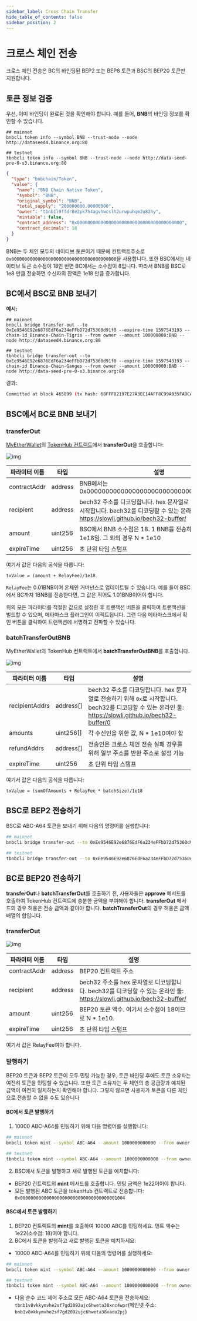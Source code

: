 ```yaml
---
sidebar_label: Cross Chain Transfer
hide_table_of_contents: false
sidebar_position: 2
---
```


# 크로스 체인 전송

크로스 체인 전송은 BC의 바인딩된 BEP2 또는 BEP8 토큰과 BSC의 BEP20 토큰만 지원합니다.

## 토큰 정보 검증

우선, 이미 바인딩이 완료된 것을 확인해야 합니다. 예를 들어, **BNB**의 바인딩 정보를 확인할 수 있습니다.

```shell
## mainnet
bnbcli token info --symbol BNB --trust-node --node http://dataseed4.binance.org:80

## testnet
tbnbcli token info --symbol BNB --trust-node --node http://data-seed-pre-0-s3.binance.org:80 
```

```json
{
  "type": "bnbchain/Token",
  "value": {
    "name": "BNB Chain Native Token",
    "symbol": "BNB",
    "original_symbol": "BNB",
    "total_supply": "200000000.00000000",
    "owner": "tbnb1l9ffdr8e2pk7h4agvhwcslh2urwpuhqm2u82hy",
    "mintable": false,
    "contract_address": "0x0000000000000000000000000000000000000000",
    "contract_decimals": 18
  }
}
```

BNB는 두 체인 모두의 네이티브 토큰이기 때문에 컨트랙트주소로 `0x0000000000000000000000000000000000000000`을 사용합니다. 또한 BSC에서는 네이티브 토큰 소수점이 18인 반면 BC에서는 소수점이 8입니다. 따라서 BNB를 BSC로 1e8 만큼 전송하면 수신자의 잔액은 1e18 만큼 증가합니다.


## BC에서 BSC로 BNB 보내기

**예시:**

```shell
## mainnet
bnbcli bridge transfer-out --to 0xEe9546E92e6876EdF6a234eFFbD72d75360d91f0 --expire-time 1597543193 --chain-id Binance-Chain-Tigris --from owner --amount 100000000:BNB --node http://dataseed4.binance.org:80

## testnet
tbnbcli bridge transfer-out --to 0xEe9546E92e6876EdF6a234eFFbD72d75360d91f0 --expire-time 1597543193 --chain-id Binance-Chain-Ganges --from owner --amount 100000000:BNB --node http://data-seed-pre-0-s3.binance.org:80
```

결과:

```bash
Committed at block 465899 (tx hash: 68FFF82197E27A3EC14AFF8C99A035FA9CA7120312AA55E98D11DFC0F8D9F3B9, response: {Code:0 Data:[] Log:Msg 0:  Info: GasWanted:0 GasUsed:0 Events:[{Type: Attributes:[{Key:[84 114 97 110 115 102 101 114 79 117 116 83 101 113 117 101 110 99 101] Value:[49 49] XXX_NoUnkeyedLiteral:{} XXX_unrecognized:[] XXX_sizecache:0} {Key:[69 120 112 105 114 101 84 105 109 101] Value:[49 53 57 55 53 52 51 49 57 51] XXX_NoUnkeyedLiteral:{} XXX_unrecognized:[] XXX_sizecache:0} {Key:[97 99 116 105 111 110] Value:[99 114 111 115 115 84 114 97 110 115 102 101 114 79 117 116] XXX_NoUnkeyedLiteral:{} XXX_unrecognized:[] XXX_sizecache:0}] XXX_NoUnkeyedLiteral:{} XXX_unrecognized:[] XXX_sizecache:0}] Codespace: XXX_NoUnkeyedLiteral:{} XXX_unrecognized:[] XXX_sizecache:0})
```

## BSC에서 BC로 BNB 보내기

### transferOut

[MyEtherWallet](https://www.myetherwallet.com/)의 [TokenHub 컨트랙트](https://raw.githubusercontent.com/bnb-chain/bsc-genesis-contract/master/abi/tokenhub.abi)에서 **transferOut**을 호출합니다:

![img](https://lh3.googleusercontent.com/q8-nnt12h8gvYyMe6iwLalwzY-1jHfQ11BsSyIz3qkQPCjp_-D-dIzPxZ-HuMJngCxTs7pt65-zSUIYImpsoO8bJ_QC_pyfPMu_2O7Lh65uDvVXrkhKqOakI070vKuEK3UNnlk8m)



| 파라미터 이름 | 타입    | 설명                                                  |
| -------------- | ------- | ------------------------------------------------------------ |
| contractAddr   | address | BNB에서는 0x0000000000000000000000000000000000000000 |
| recipient      | address | bech32 주소를 디코딩합니다. hex 문자열로 전송하기 위해 `0x`로 시작합니다. bech32를 디코딩할 수 있는 온라인 툴: https://slowli.github.io/bech32-buffer/ |
| amount         | uint256 | BSC에서 BNB 소수점은 18. 1 BNB를 전송하고 싶은 경우, 값은 1e18임. 그 외의 경우 N * 1e10 |
| expireTime     | uint256 | 초 단위 타임 스탬프                             |

여기서 값은 다음의 공식을 따릅니다:

```
txValue = (amount + RelayFee)/1e18
```

`RelayFee`는 0.01BNB이며 온체인 거버넌스로 업데이트될 수 있습니다. 예를 들어 BSC에서 BC까지 1BNB를 전송한다면, 그 값은 적어도 1.01BNB이어야 합니다.

위의 모든 파라미터를 적절한 값으로 설정한 후 트랜잭션 버튼을 클릭하여 트랜잭션을 빌드할 수 있으며, 메타마스크 플러그인이 이젝트됩니다. 그런 다음 메타마스크에서 확인 버튼을 클릭하여 트랜잭션에 서명하고 전파할 수 있습니다.


### batchTransferOutBNB

MyEtherWallet의 TokenHub 컨트랙트에서 **batchTransferOutBNB**를 호출합니다.

![img](https://github.com/bnb-chain/docs-site/raw/master/docs/assets/batchTransferOutBNB.png)

| 파라미터 이름  | 타입      | 설명                                                  |
| -------------- | --------- | ------------------------------------------------------------ |
| recipientAddrs | address[] | bech32 주소를 디코딩합니다. hex 문자열로 전송하기 위해 `0x`로 시작합니다. bech32를 디코딩할 수 있는 온라인 툴: https://slowli.github.io/bech32-buffer/0 |
| amounts        | uint256[] | 각 수신인을 위한 값, N * 1e10여야 함              |
| refundAddrs    | address[] | 전송인은 크로스 체인 전송 실패 경우를 위해 일부 주소를 반환 주소로 설정 가능 |
| expireTime     | uint256   | 초 단위 타임 스탬프                               |


여기서 값은 다음의 공식을 따릅니다:

```
txValue = (sumOfAmounts + RelayFee * batchSize)/1e18
```

## BSC로 BEP2 전송하기
BSC로 ABC-A64 토큰을 보내기 위해 다음의 명령어를 실행합니다:
```bash
## mainnet
bnbcli bridge transfer-out --to 0xEe9546E92e6876EdF6a234eFFbD72d75360d91f0 --expire-time 1597543193 --chain-id Binance-Chain-Tigris --from owner --amount 10000000000:ABC-A64 --node http://dataseed4.binance.org:80

## testnet
tbnbcli bridge transfer-out --to 0xEe9546E92e6876EdF6a234eFFbD72d75360d91f0 --expire-time 1597543193 --chain-id Binance-Chain-Ganges --from owner --amount 10000000000:ABC-A64 --node http://data-seed-pre-0-s3.binance.org:80
```
## BC로 BEP20 전송하기
**transferOut**나 **batchTransferOut**를 호출하기 전, 사용자들은 **approve** 메서드를 호출하여 TokenHub 컨트랙트에 충분한 금액을 부여해야 합니다. **transferOut** 메서드의 경우 허용은 전송 금액과 같아야 합니다. **batchTransferOut**의 경우 허용은 금액 배열의 합입니다.

### transferOut

![img](https://lh3.googleusercontent.com/q8-nnt12h8gvYyMe6iwLalwzY-1jHfQ11BsSyIz3qkQPCjp_-D-dIzPxZ-HuMJngCxTs7pt65-zSUIYImpsoO8bJ_QC_pyfPMu_2O7Lh65uDvVXrkhKqOakI070vKuEK3UNnlk8m)

| 파라미터 이름  | 타입      | 설명                                                  |
| ------------   | ------- | ------------------------------------------------------------ |
| contractAddr   | address | BEP20 컨트랙트 주소                                      |
| recipient      | address | bech32 주소를 hex 문자열로 디코딩합니다. bech32를 디코딩할 수 있는 온라인 툴: https://slowli.github.io/bech32-buffer/ |
| amount         | uint256 | BEP20 토큰 액수. 여기서 소수점이 18이므로 N * 1e10. |
| expireTime     | uint256 | 초 단위 타임 스탬프                                  |

여기서 값은 RelayFee여야 합니다.

### 발행하기

BEP20 토큰과 BEP2 토큰이 모두 민팅 가능한 경우, 토큰 바인딩 후에도 토큰 소유자는 여전히 토큰을 민팅할 수 있습니다. 또한 토큰 소유자는 두 체인의 총 공급량과 예치된 금액이 여전히 일치하는지 확인해야 합니다. 그렇지 않으면 사용자가 토큰을 다른 체인으로 전송할 수 없을 수도 있습니다

#### BC에서 토큰 발행하기

1. 10000 ABC-A64를 민팅하기 위해 다음 명령어를 실행합니다:
```bash
## mainnet
bnbcli token mint --symbol ABC-A64 --amount 1000000000000 --from owner --chain-id Binance-Chain-Tigris --node http://dataseed4.binance.org:80

## testnet
tbnbcli token mint --symbol ABC-A64 --amount 1000000000000 --from owner --chain-id Binance-Chain-Ganges --node http://data-seed-pre-0-s3.binance.org:80
```

2. BSC에서 토큰을 발행하고 새로 발행된 토큰을 예치합니다:
* BEP20 컨트랙트의 **mint** 메서드를 호출합니다. 민팅 금액은 1e22이어야 합니다.
* 모든 발행된 ABC 토큰을 tokenHub 컨트랙트로 전송합니다: `0x0000000000000000000000000000000000001004`

#### BSC에서 토큰 발행하기

1. BEP20 컨트랙트의 **mint**를 호출하여 10000 ABC를 민팅하세요. 민트 액수는 1e22(소수점: 18)여야 합니다.
2. BC에서 토큰을 발행하고 새로 발행된 토큰을 예치하세요:

* 10000 ABC-A64를 민팅하기 위해 다음의 명령어를 실행하세요:
```bash
## mainnet
bnbcli token mint --symbol ABC-A64 --amount 1000000000000 --from owner --chain-id Binance-Chain-Tigris --node http://dataseed4.binance.org:80

## testnet
tbnbcli token mint --symbol ABC-A64 --amount 1000000000000 --from owner --chain-id Binance-Chain-Ganges --node http://data-seed-pre-0-s3.binance.org:80
```
* 다음 순수 코드 제어 주소로 모든 ABC-A64 토큰을 전송하세요: `tbnb1v8vkkymvhe2sf7gd2092ujc6hweta38xnc4wpr`(메인넷 주소: `bnb1v8vkkymvhe2sf7gd2092ujc6hweta38xadu2pj`)